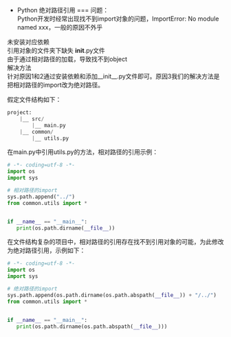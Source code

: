 
* Python 绝对路径引用
===
问题：  
Python开发时经常出现找不到import对象的问题，ImportError: No module named xxx，一般的原因不外乎  
  
未安装对应依赖  
引用对象的文件夹下缺失 __init__.py文件  
由于通过相对路径的加载，导致找不到object  
解决方法  
针对原因1和2通过安装依赖和添加__init__.py文件即可。原因3我们的解决方法是把相对路径的import改为绝对路径。  

假定文件结构如下：  
```python
project:
    |__ src/
        |__ main.py
    |__ common/
        |__ utils.py
 ```
 在main.py中引用utils.py的方法，相对路径的引用示例：  
 ```python
 # -*- coding=utf-8 -*-
import os
import sys

# 相对路径的import
sys.path.append("../")
from common.utils import *


if __name__ == "__main__":
    print(os.path.dirname(__file__))

 ```
 在文件结构复杂的项目中，相对路径的引用存在找不到引用对象的可能，为此修改为绝对路径引用，示例如下：  
 ```python
 # -*- coding=utf-8 -*-
import os
import sys

# 绝对路径的import
sys.path.append(os.path.dirname(os.path.abspath(__file__)) + "/../")
from common.utils import *


if __name__ == "__main__":
    print(os.path.dirname(os.path.abspath(__file__)))

 ```
 
